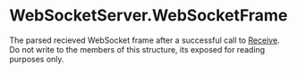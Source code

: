 # WebSocketServer.WebSocketFrame

The parsed recieved WebSocket frame after a successful call to [Receive](Receive.md). Do not write to the members of this structure, its exposed for reading purposes only.
